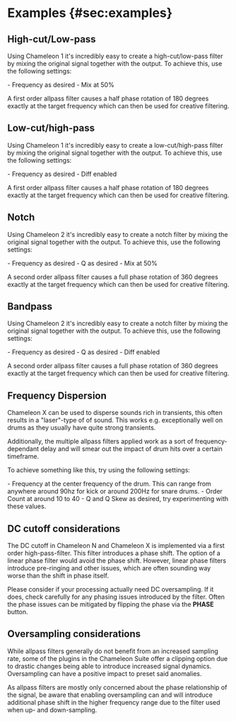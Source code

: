 # Examples {#sec:examples}

## High-cut/Low-pass
Using <span class="txt-green">Chameleon 1</span> it's incredibly easy to create a high-cut/low-pass
filter by mixing the original signal together with the output. To achieve this, use the following settings:
<div class="block bg-dark-1">
- <span class="txt-purple">Frequency</span> as desired
- <span class="txt-yellow">Mix</span> at 50%
</div>
<p><p><span class="spacer"/>
<div class="quote bg-yellow">
A first order allpass filter causes a half phase rotation of 180 degrees exactly at the target 
frequency which can then be used for creative filtering.
</div>
<span class="spacer"/>



## Low-cut/high-pass
Using <span class="txt-green">Chameleon 1</span> it's incredibly easy to create a low-cut/high-pass
filter by mixing the original signal together with the output. To achieve this, use the following settings:
<div class="block bg-dark-1">
- <span class="txt-purple">Frequency</span> as desired
- <span class="txt-red">Diff</span> enabled
</div>
<p><p><span class="spacer"/>
<div class="quote bg-yellow">
A first order allpass filter causes a half phase rotation of 180 degrees exactly at the target 
frequency which can then be used for creative filtering.
</div>
<span class="spacer"/>
<div class="pb"></div>



## Notch
Using <span class="txt-green">Chameleon 2</span> it's incredibly easy to create a notch filter by 
mixing the original signal together with the output. To achieve this, use the following settings:

<div class="block bg-dark-1">
- <span class="txt-purple">Frequency</span> as desired
- <span class="txt-yellow">Q</span> as desired
- <span class="txt-yellow">Mix</span> at 50%
</div>
<p><p><span class="spacer"/>
<div class="quote bg-yellow">
A second order allpass filter causes a full phase rotation of 360 degrees exactly at the target 
frequency which can then be used for creative filtering.
</div>



## Bandpass
Using <span class="txt-green">Chameleon 2</span> it's incredibly easy to create a notch filter by 
mixing the original signal together with the output. To achieve this, use the following settings:

<div class="block bg-dark-1">
- <span class="txt-purple">Frequency</span> as desired
- <span class="txt-yellow">Q</span> as desired
- <span class="txt-red">Diff</span> enabled
</div>
<p><p><span class="spacer"/>
<div class="quote bg-yellow">
A second order allpass filter causes a full phase rotation of 360 degrees exactly at the target 
frequency which can then be used for creative filtering.
</div>
<div class="pb"></div>



## Frequency Dispersion
<span class="txt-green">Chameleon X</span> can be used to disperse sounds rich in transients, this
often results in a "laser"-type of of sound. This works e.g. exceptionally well on drums as they 
usually have quite strong transients.

Additionally, the multiple allpass filters applied work as a sort of frequency-dependant delay
and will smear out the impact of drum hits over a certain timeframe.

To achieve something like this, try using the following settings:
<div class="block bg-dark-1">
- <span class="txt-purple">Frequency</span> at the center frequency of the drum. This can range 
from anywhere around 90hz for kick or around 200Hz for snare drums.
- <span class="txt-yellow">Order Count</span> at around 10 to 40
- <span class="txt-yellow">Q</span> and <span class="txt-yellow">Q Skew</span> as desired, try experimenting with these values.
</div>
<span class="spacer"/>

## DC cutoff considerations
The DC cutoff in Chameleon N and Chameleon X is implemented via a first order high-pass-filter.
This filter introduces a phase shift.
The option of a linear phase filter would avoid the phase shift.
However, linear phase filters introduce pre-ringing and other issues, which are often sounding way worse than the
shift in phase itself.

Please consider if your processing actually need DC oversampling.
If it does, check carefully for any phasing issues introduced by the filter.
Often the phase issues can be mitigated by flipping the phase via the **PHASE** button.
<span class="spacer"/>

## Oversampling considerations

While allpass filters generally do not benefit from an increased sampling rate, some of the plugins in the <span class="txt-green">Chameleon Suite</span> offer a clipping option due to drastic changes being able to introduce increased signal dynamics.
Oversampling can have a positive impact to preset said anomalies.

As allpass filters are mostly only concerned about the phase relationship of the signal, be aware
that enabling oversampling can and will introduce additional phase shift in the higher frequency
range due to the filter used when up- and down-sampling.

[//]: <> (TODO more usage examples)

<div class="pb"></div>
